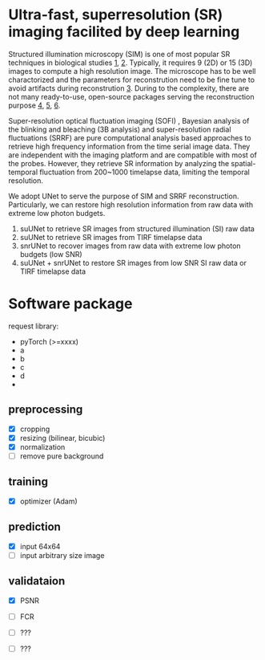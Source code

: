 # Ultra-fast, superresolution (SR) imaging facilited by deep learning
Structured illumination microscopy (SIM) is one of most popular SR techniques in biological studies [1](https://onlinelibrary.wiley.com/doi/full/10.1046/j.1365-2818.2000.00710.x), [2](https://www.ncbi.nlm.nih.gov/pmc/articles/PMC2397368/). Typically, it requires 9 (2D) or 15 (3D) images to compute a high resolution image. The microscope has to be well charactorized and the parameters for reconstrution need to be fine tune to avoid artifacts during reconstrution [3](https://www.sciencedirect.com/science/article/pii/S003040181831054X?via%3Dihub). During to the complexity, there are not many ready-to-use, open-source packages serving the reconstruction purpose [4](https://academic.oup.com/bioinformatics/article/32/2/318/1744618), [5](https://ieeexplore.ieee.org/document/7400963), [6](https://www.nature.com/articles/ncomms10980). 

Super-resolution optical fluctuation imaging (SOFI) , Bayesian analysis of the blinking and bleaching (3B analysis)  and super-resolution radial fluctuations (SRRF)  are pure computational analysis based approaches to retrieve high frequency information from the time serial image data. They are independent with the imaging platform and are compatible with most of the probes. However, they retrieve SR information by analyzing the spatial-temporal fluctuation from 200~1000 timelapse data, limiting the temporal resolution.

We adopt UNet to serve the purpose of SIM and SRRF reconstruction. Particularly, we can restore high resolution information from raw data with extreme low photon budgets. 

1. suUNet to retrieve SR images from structured illumination (SI) raw data
2. suUNet to retrieve SR images from TIRF timelapse data
3. snrUNet to recover images from raw data with extreme low photon budgets (low SNR)
4. suUNet + snrUNet to restore SR images from low SNR SI raw data or TIRF timelapse data


# Software package
request library:
- pyTorch (>=xxxx)
- a
- b
- c
- d
- 
## preprocessing
- [x] cropping
- [x] resizing (bilinear, bicubic)
- [x] normalization
- [ ] remove pure background 
## training
- [x] optimizer (Adam)

## prediction
- [x] input 64x64
- [ ] input arbitrary size image

## validataion
- [x] PSNR
- [ ] FCR
- [ ] ???
- [ ] ???


